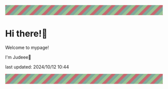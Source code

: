 <!-- Header image -->
<img src="./pokemon/pokemon_1.png" width="1000">

# Hi there!👋

Welcome to mypage!

I'm Judeee🐷

last updated: 2024/10/12 10:44

<!-- Footer image -->
<img src="./pokemon/pokemon_1.png" width="1000">

